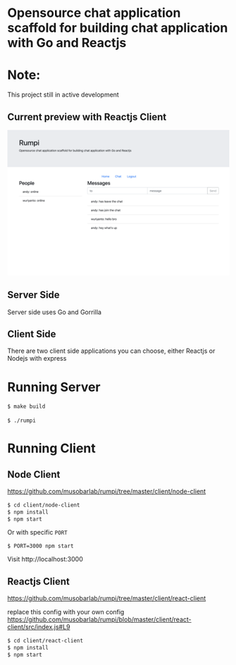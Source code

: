# Opensource chat application scaffold for building chat application with Go and Reactjs

# Note:
This project still in active development

## Current preview with Reactjs Client
[<img src="./assets/preview.png" width="700">](https://github.com/musobarlab/rumpi)

## Server Side
Server side uses Go and Gorrilla

## Client Side
There are two client side applications you can choose, either Reactjs or Nodejs with express

# Running Server

```shell
$ make build

$ ./rumpi
```

# Running Client

## Node Client
https://github.com/musobarlab/rumpi/tree/master/client/node-client
```shell
$ cd client/node-client
$ npm install
$ npm start
```

Or with specific `PORT`

```shell
$ PORT=3000 npm start
```

Visit http://localhost:3000

## Reactjs Client
https://github.com/musobarlab/rumpi/tree/master/client/react-client

replace this config with your own config
https://github.com/musobarlab/rumpi/blob/master/client/react-client/src/index.js#L9
```shell
$ cd client/react-client
$ npm install
$ npm start
```